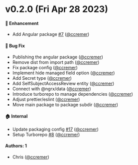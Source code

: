 # v0.2.0 (Fri Apr 28 2023)

#### 🚀 Enhancement

- Add Angular package [#7](https://github.com/ccremer/kubernetes-client-browser/pull/7) ([@ccremer](https://github.com/ccremer))

#### 🐛 Bug Fix

- Publishing the angular package ([@ccremer](https://github.com/ccremer))
- Remove dist from import path ([@ccremer](https://github.com/ccremer))
- Fix package config ([@ccremer](https://github.com/ccremer))
- Implement hide managed field option ([@ccremer](https://github.com/ccremer))
- Add Secret type ([@ccremer](https://github.com/ccremer))
- Add SelfSubjectAccessReview entity ([@ccremer](https://github.com/ccremer))
- Connect with @ngrx/data ([@ccremer](https://github.com/ccremer))
- Introduce turborepo to manage dependencies ([@ccremer](https://github.com/ccremer))
- Adjust prettier/eslint ([@ccremer](https://github.com/ccremer))
- Move main package to package subdir ([@ccremer](https://github.com/ccremer))

#### 🏠 Internal

- Update packaging config [#17](https://github.com/ccremer/kubernetes-client-browser/pull/17) ([@ccremer](https://github.com/ccremer))
- Setup Turborepo [#8](https://github.com/ccremer/kubernetes-client-browser/pull/8) ([@ccremer](https://github.com/ccremer))

#### Authors: 1

- Chris ([@ccremer](https://github.com/ccremer))
